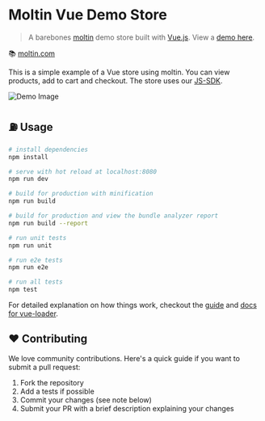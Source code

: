 # Moltin Vue Demo Store

> A barebones [moltin](https://moltin.com/) demo store built with [Vue.js](https://vuejs.org/). View a [demo here](https://moltin.github.io/vue-demo-store/#/).

📚 [moltin.com](https://moltin.com)

This is a simple example of a Vue store using moltin. You can view products, add to cart and checkout. The store uses our [JS-SDK](https://github.com/moltin/js-sdk).

![Demo Image](https://raw.githubusercontent.com/moltin/vue-demo-store/master/screenshot.png)

## ⛽️ Usage

``` bash
# install dependencies
npm install

# serve with hot reload at localhost:8080
npm run dev

# build for production with minification
npm run build

# build for production and view the bundle analyzer report
npm run build --report

# run unit tests
npm run unit

# run e2e tests
npm run e2e

# run all tests
npm test
```

For detailed explanation on how things work, checkout the [guide](http://vuejs-templates.github.io/webpack/) and [docs for vue-loader](http://vuejs.github.io/vue-loader).

## ❤️ Contributing

We love community contributions. Here's a quick guide if you want to submit a pull request:

1.  Fork the repository
2.  Add a tests if possible
3.  Commit your changes (see note below)
4.  Submit your PR with a brief description explaining your changes

